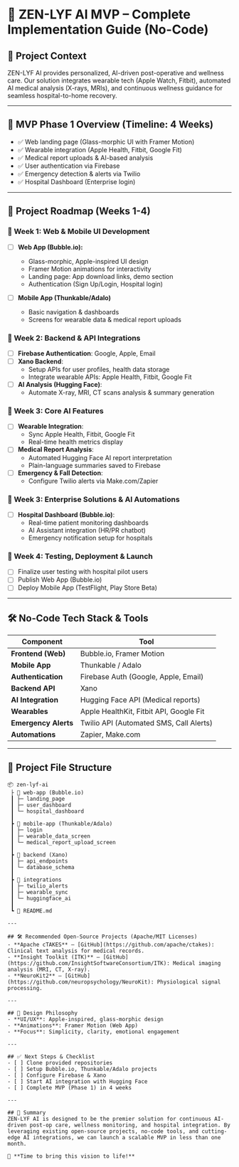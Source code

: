 # 🚀 ZEN-LYF AI MVP – Complete Implementation Guide (No-Code)

## 🧘 Project Context
ZEN-LYF AI provides personalized, AI-driven post-operative and wellness care. Our solution integrates wearable tech (Apple Watch, Fitbit), automated AI medical analysis (X-rays, MRIs), and continuous wellness guidance for seamless hospital-to-home recovery.

---

## 🎯 MVP Phase 1 Overview (Timeline: 4 Weeks)
- ✅ Web landing page (Glass-morphic UI with Framer Motion)
- ✅ Wearable integration (Apple Health, Fitbit, Google Fit)
- ✅ Medical report uploads & AI-based analysis
- ✅ User authentication via Firebase
- ✅ Emergency detection & alerts via Twilio
- ✅ Hospital Dashboard (Enterprise login)

---

## 🚀 Project Roadmap (Weeks 1-4)

### 📅 Week 1: Web & Mobile UI Development
- [ ] **Web App (Bubble.io):**
  - Glass-morphic, Apple-inspired UI design
  - Framer Motion animations for interactivity
  - Landing page: App download links, demo section
  - Authentication (Sign Up/Login, Hospital login)

- [ ] **Mobile App (Thunkable/Adalo)**
  - Basic navigation & dashboards
  - Screens for wearable data & medical report uploads

### 📅 Week 2: Backend & API Integrations
- [ ] **Firebase Authentication**: Google, Apple, Email
- [ ] **Xano Backend**:
  - Setup APIs for user profiles, health data storage
  - Integrate wearable APIs: Apple Health, Fitbit, Google Fit
- [ ] **AI Analysis (Hugging Face)**:
  - Automate X-ray, MRI, CT scans analysis & summary generation

### 📅 Week 3: Core AI Features
- [ ] **Wearable Integration**:
  - Sync Apple Health, Fitbit, Google Fit
  - Real-time health metrics display
- [ ] **Medical Report Analysis**:
  - Automated Hugging Face AI report interpretation
  - Plain-language summaries saved to Firebase
- [ ] **Emergency & Fall Detection**:
  - Configure Twilio alerts via Make.com/Zapier

### 📅 Week 3: Enterprise Solutions & AI Automations
- [ ] **Hospital Dashboard (Bubble.io)**:
  - Real-time patient monitoring dashboards
  - AI Assistant integration (HR/PR chatbot)
  - Emergency notification setup for hospitals

### 📅 Week 4: Testing, Deployment & Launch
- [ ] Finalize user testing with hospital pilot users
- [ ] Publish Web App (Bubble.io)
- [ ] Deploy Mobile App (TestFlight, Play Store Beta)

---

## 🛠️ No-Code Tech Stack & Tools
| Component                | Tool                      |
|-------------------------|----------------------------|
| **Frontend (Web)**      | Bubble.io, Framer Motion       |
| **Mobile App**          | Thunkable / Adalo             |
| **Authentication**      | Firebase Auth (Google, Apple, Email) |
| **Backend API**         | Xano |
| **AI Integration**      | Hugging Face API (Medical reports) |
| **Wearables**           | Apple HealthKit, Fitbit API, Google Fit |
| **Emergency Alerts**    | Twilio API (Automated SMS, Call Alerts) |
| **Automations**         | Zapier, Make.com |

---

## 📂 Project File Structure
```
📦 zen-lyf-ai
 ├ 📂 web-app (Bubble.io)
 ┃ ├─ landing_page
 ┃ ├─ user_dashboard
 ┃ └─ hospital_dashboard
 ┃
 ┣ 📂 mobile-app (Thunkable/Adalo)
 ┃ ├─ login
 ┃ ├─ wearable_data_screen
 ┃ └─ medical_report_upload_screen
 ┃
 ┣ 📂 backend (Xano)
 ┃ ├─ api_endpoints
 ┃ └─ database_schema
 ┃
 ┣ 📂 integrations
 ┃ ├─ twilio_alerts
 ┃ ├─ wearable_sync
 ┃ └─ huggingface_ai
 ┃
 ┗ 📜 README.md

---

## 🛠️ Recommended Open-Source Projects (Apache/MIT Licenses)
- **Apache cTAKES** – [GitHub](https://github.com/apache/ctakes): Clinical text analysis for medical records.
- **Insight Toolkit (ITK)** – [GitHub](https://github.com/InsightSoftwareConsortium/ITK): Medical imaging analysis (MRI, CT, X-ray).
- **NeuroKit2** – [GitHub](https://github.com/neuropsychology/NeuroKit): Physiological signal processing.

---

## 🧩 Design Philosophy
- **UI/UX**: Apple-inspired, glass-morphic design
- **Animations**: Framer Motion (Web App)
- **Focus**: Simplicity, clarity, emotional engagement

---

## ✅ Next Steps & Checklist
- [ ] Clone provided repositories
- [ ] Setup Bubble.io, Thunkable/Adalo projects
- [ ] Configure Firebase & Xano
- [ ] Start AI integration with Hugging Face
- [ ] Complete MVP (Phase 1) in 4 weeks

---

## 📌 Summary
ZEN-LYF AI is designed to be the premier solution for continuous AI-driven post-op care, wellness monitoring, and hospital integration. By leveraging existing open-source projects, no-code tools, and cutting-edge AI integrations, we can launch a scalable MVP in less than one month.

🚀 **Time to bring this vision to life!**
```

